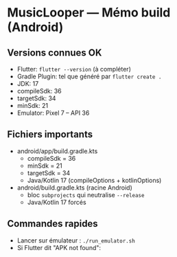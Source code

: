 # MusicLooper — Mémo build (Android)

## Versions connues OK
- Flutter: `flutter --version` (à compléter)
- Gradle Plugin: tel que généré par `flutter create .`
- JDK: 17
- compileSdk: 36
- targetSdk: 34
- minSdk: 21
- Emulator: Pixel 7 – API 36

## Fichiers importants
- android/app/build.gradle.kts
    - compileSdk = 36
    - minSdk = 21
    - targetSdk = 34
    - Java/Kotlin 17 (compileOptions + kotlinOptions)
- android/build.gradle.kts (racine Android)
    - bloc `subprojects` qui neutralise `--release`
    - Java/Kotlin 17 forcés

## Commandes rapides
- Lancer sur émulateur : `./run_emulator.sh`
- Si Flutter dit "APK not found":